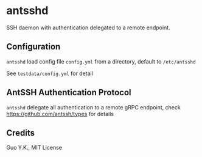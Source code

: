 # antsshd

SSH daemon with authentication delegated to a remote endpoint.

## Configuration

`antsshd` load config file `config.yml` from a directory, default to `/etc/antsshd`

See `testdata/config.yml` for detail

## AntSSH Authentication Protocol

`antsshd` delegate all authentication to a remote gRPC endpoint, check https://github.com/antssh/types for details

## Credits

Guo Y.K., MIT License
